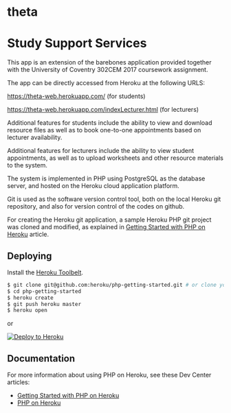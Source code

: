 # theta
# Study Support Services

This app is an extension of the barebones application provided together with the University of Coventry 302CEM 2017 coursework assignment.

The app can be directly accessed from Heroku at the following URLS:

https://theta-web.herokuapp.com/ (for students)

https://theta-web.herokuapp.com/indexLecturer.html (for lecturers)

Additional features for students include the ability to view and download resource files as well as to book one-to-one appointments based on lecturer availability.

Additional features for lecturers include the ability to view student appointments, as well as to upload worksheets and other resource materials to the system.

The system is implemented in PHP using PostgreSQL as the database server, and hosted on the Heroku cloud application platform.

Git is used as the software version control tool, both on the local Heroku git repository, and also for version control of the codes on github.

For creating the Heroku git application, a sample Heroku PHP git project was cloned and modified, as explained in [Getting Started with PHP on Heroku](https://devcenter.heroku.com/articles/getting-started-with-php) article.

## Deploying

Install the [Heroku Toolbelt](https://toolbelt.heroku.com/).

```sh
$ git clone git@github.com:heroku/php-getting-started.git # or clone your own fork
$ cd php-getting-started
$ heroku create
$ git push heroku master
$ heroku open
```

or

[![Deploy to Heroku](https://www.herokucdn.com/deploy/button.png)](https://heroku.com/deploy)

## Documentation

For more information about using PHP on Heroku, see these Dev Center articles:

- [Getting Started with PHP on Heroku](https://devcenter.heroku.com/articles/getting-started-with-php)
- [PHP on Heroku](https://devcenter.heroku.com/categories/php)
